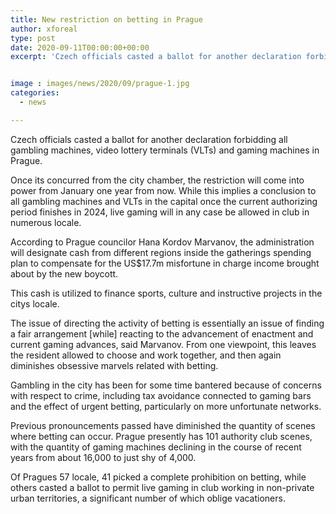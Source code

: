 ```yaml
---
title: New restriction on betting in Prague
author: xforeal 
type: post
date: 2020-09-11T00:00:00+00:00
excerpt: 'Czech officials casted a ballot for another declaration forbidding all gambling machines, video lottery terminals (VLTs) and gaming machines in Prague '


image : images/news/2020/09/prague-1.jpg
categories:
  - news

---
```

Czech officials casted a ballot for another declaration forbidding all gambling machines, video lottery terminals (VLTs) and gaming machines in Prague. 

Once its concurred from the city chamber, the restriction will come into power from January one year from now. While this implies a conclusion to all gambling machines and VLTs in the capital once the current authorizing period finishes in 2024, live gaming will in any case be allowed in club in numerous locale. 

According to Prague councilor Hana Kordov Marvanov, the administration will designate cash from different regions inside the gatherings spending plan to compensate for the US$17.7m misfortune in charge income brought about by the new boycott. 

This cash is utilized to finance sports, culture and instructive projects in the citys locale. 

The issue of directing the activity of betting is essentially an issue of finding a fair arrangement [while] reacting to the advancement of enactment and current gaming advances, said Marvanov. From one viewpoint, this leaves the resident allowed to choose and work together, and then again diminishes obsessive marvels related with betting. 

Gambling in the city has been for some time bantered because of concerns with respect to crime, including tax avoidance connected to gaming bars and the effect of urgent betting, particularly on more unfortunate networks. 

Previous pronouncements passed have diminished the quantity of scenes where betting can occur. Prague presently has 101 authority club scenes, with the quantity of gaming machines declining in the course of recent years from about 16,000 to just shy of 4,000. 

Of Pragues 57 locale, 41 picked a complete prohibition on betting, while others casted a ballot to permit live gaming in club working in non-private urban territories, a significant number of which oblige vacationers.